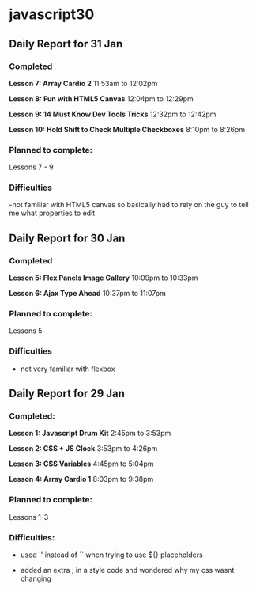 # javascript30

## Daily Report for 31 Jan

### Completed

**Lesson 7: Array Cardio 2** 11:53am to 12:02pm

**Lesson 8: Fun with HTML5 Canvas** 12:04pm to 12:29pm

**Lesson 9: 14 Must Know Dev Tools Tricks** 12:32pm to 12:42pm

**Lesson 10: Hold Shift to Check Multiple Checkboxes** 8:10pm to 8:26pm

### Planned to complete:

Lessons 7 - 9

### Difficulties

-not familiar with HTML5 canvas so basically had to rely on the guy to tell me what properties to edit

## Daily Report for 30 Jan

### Completed

**Lesson 5: Flex Panels Image Gallery** 10:09pm to 10:33pm

**Lesson 6: Ajax Type Ahead** 10:37pm to 11:07pm

### Planned to complete:

Lessons 5

### Difficulties

- not very familiar with flexbox

## Daily Report for 29 Jan

### Completed: 

**Lesson 1: Javascript Drum Kit**  2:45pm to 3:53pm

**Lesson 2: CSS + JS Clock** 3:53pm to 4:26pm

**Lesson 3: CSS Variables** 4:45pm to 5:04pm

**Lesson 4: Array Cardio 1** 8:03pm to 9:38pm

### Planned to complete: 

Lessons 1-3

### Difficulties:

- used '' instead of `` when trying to use ${} placeholders

- added an extra ; in a style code and wondered why my css wasnt changing 

